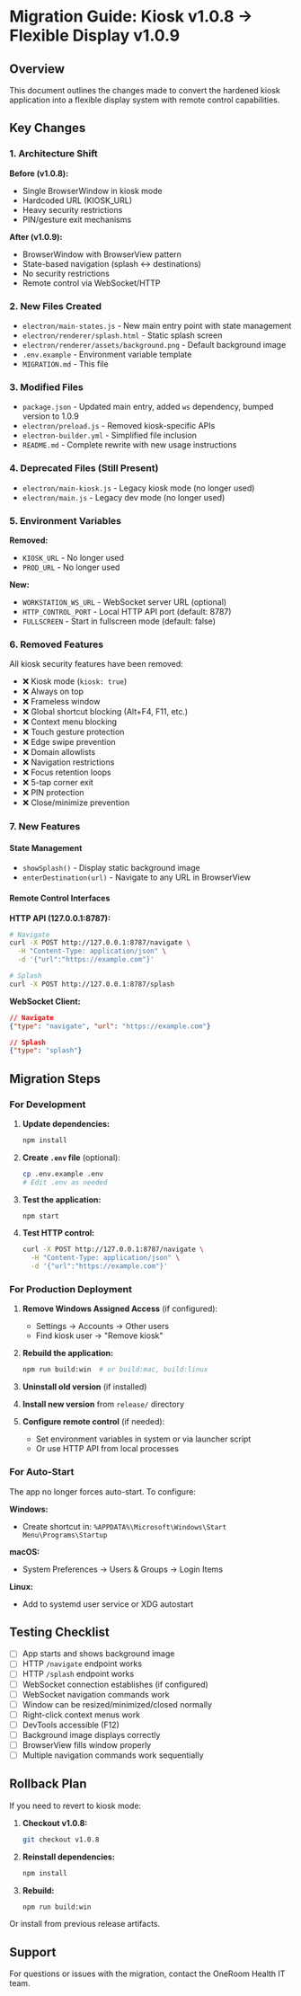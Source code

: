 # Migration Guide: Kiosk v1.0.8 → Flexible Display v1.0.9

## Overview

This document outlines the changes made to convert the hardened kiosk application into a flexible display system with remote control capabilities.

## Key Changes

### 1. Architecture Shift

**Before (v1.0.8):**
- Single BrowserWindow in kiosk mode
- Hardcoded URL (KIOSK_URL)
- Heavy security restrictions
- PIN/gesture exit mechanisms

**After (v1.0.9):**
- BrowserWindow with BrowserView pattern
- State-based navigation (splash ↔ destinations)
- No security restrictions
- Remote control via WebSocket/HTTP

### 2. New Files Created

- `electron/main-states.js` - New main entry point with state management
- `electron/renderer/splash.html` - Static splash screen
- `electron/renderer/assets/background.png` - Default background image
- `.env.example` - Environment variable template
- `MIGRATION.md` - This file

### 3. Modified Files

- `package.json` - Updated main entry, added `ws` dependency, bumped version to 1.0.9
- `electron/preload.js` - Removed kiosk-specific APIs
- `electron-builder.yml` - Simplified file inclusion
- `README.md` - Complete rewrite with new usage instructions

### 4. Deprecated Files (Still Present)

- `electron/main-kiosk.js` - Legacy kiosk mode (no longer used)
- `electron/main.js` - Legacy dev mode (no longer used)

### 5. Environment Variables

**Removed:**
- `KIOSK_URL` - No longer used
- `PROD_URL` - No longer used

**New:**
- `WORKSTATION_WS_URL` - WebSocket server URL (optional)
- `HTTP_CONTROL_PORT` - Local HTTP API port (default: 8787)
- `FULLSCREEN` - Start in fullscreen mode (default: false)

### 6. Removed Features

All kiosk security features have been removed:

- ❌ Kiosk mode (`kiosk: true`)
- ❌ Always on top
- ❌ Frameless window
- ❌ Global shortcut blocking (Alt+F4, F11, etc.)
- ❌ Context menu blocking
- ❌ Touch gesture protection
- ❌ Edge swipe prevention
- ❌ Domain allowlists
- ❌ Navigation restrictions
- ❌ Focus retention loops
- ❌ 5-tap corner exit
- ❌ PIN protection
- ❌ Close/minimize prevention

### 7. New Features

#### State Management
- `showSplash()` - Display static background image
- `enterDestination(url)` - Navigate to any URL in BrowserView

#### Remote Control Interfaces

**HTTP API (127.0.0.1:8787):**
```bash
# Navigate
curl -X POST http://127.0.0.1:8787/navigate \
  -H "Content-Type: application/json" \
  -d '{"url":"https://example.com"}'

# Splash
curl -X POST http://127.0.0.1:8787/splash
```

**WebSocket Client:**
```json
// Navigate
{"type": "navigate", "url": "https://example.com"}

// Splash
{"type": "splash"}
```

## Migration Steps

### For Development

1. **Update dependencies:**
   ```bash
   npm install
   ```

2. **Create `.env` file** (optional):
   ```bash
   cp .env.example .env
   # Edit .env as needed
   ```

3. **Test the application:**
   ```bash
   npm start
   ```

4. **Test HTTP control:**
   ```bash
   curl -X POST http://127.0.0.1:8787/navigate \
     -H "Content-Type: application/json" \
     -d '{"url":"https://example.com"}'
   ```

### For Production Deployment

1. **Remove Windows Assigned Access** (if configured):
   - Settings → Accounts → Other users
   - Find kiosk user → "Remove kiosk"

2. **Rebuild the application:**
   ```bash
   npm run build:win  # or build:mac, build:linux
   ```

3. **Uninstall old version** (if installed)

4. **Install new version** from `release/` directory

5. **Configure remote control** (if needed):
   - Set environment variables in system or via launcher script
   - Or use HTTP API from local processes

### For Auto-Start

The app no longer forces auto-start. To configure:

**Windows:**
- Create shortcut in: `%APPDATA%\Microsoft\Windows\Start Menu\Programs\Startup`

**macOS:**
- System Preferences → Users & Groups → Login Items

**Linux:**
- Add to systemd user service or XDG autostart

## Testing Checklist

- [ ] App starts and shows background image
- [ ] HTTP `/navigate` endpoint works
- [ ] HTTP `/splash` endpoint works
- [ ] WebSocket connection establishes (if configured)
- [ ] WebSocket navigation commands work
- [ ] Window can be resized/minimized/closed normally
- [ ] Right-click context menus work
- [ ] DevTools accessible (F12)
- [ ] Background image displays correctly
- [ ] BrowserView fills window properly
- [ ] Multiple navigation commands work sequentially

## Rollback Plan

If you need to revert to kiosk mode:

1. **Checkout v1.0.8:**
   ```bash
   git checkout v1.0.8
   ```

2. **Reinstall dependencies:**
   ```bash
   npm install
   ```

3. **Rebuild:**
   ```bash
   npm run build:win
   ```

Or install from previous release artifacts.

## Support

For questions or issues with the migration, contact the OneRoom Health IT team.
